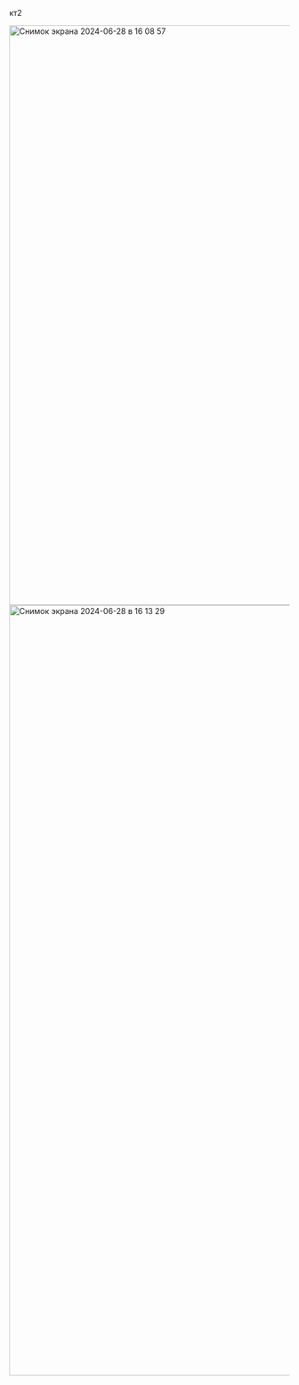 ﻿кт2

<img width="1041" alt="Снимок экрана 2024-06-28 в 16 08 57" src="https://github.com/PhilinVeselov/ado2/assets/110721135/b930cd34-037e-4dd4-92ba-472ea405b4dd">

<img width="1383" alt="Снимок экрана 2024-06-28 в 16 13 29" src="https://github.com/PhilinVeselov/ado2/assets/110721135/290ea42c-221c-485a-a5a7-816c393297a8">